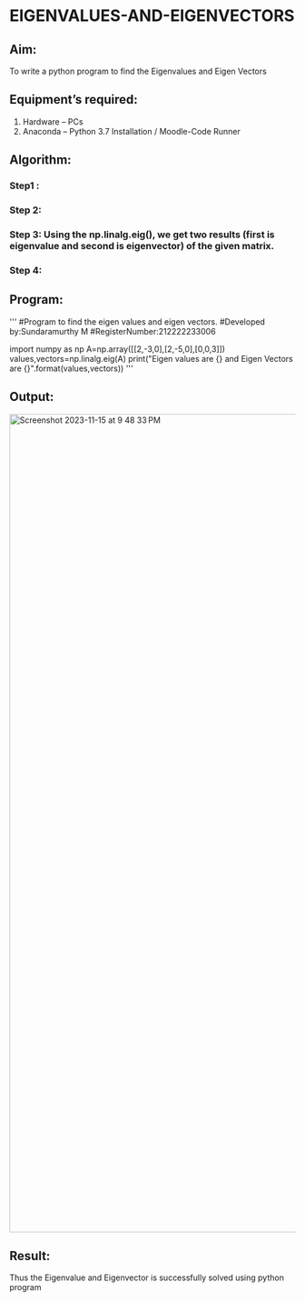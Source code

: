 # EIGENVALUES-AND-EIGENVECTORS
## Aim:
To write a python program to find the Eigenvalues and Eigen Vectors
## Equipment’s required:
1. 	Hardware – PCs
2. 	Anaconda – Python 3.7 Installation / Moodle-Code Runner
## Algorithm:
### Step1 : 
### Step 2: 
### Step 3: Using the np.linalg.eig(),  we get two results (first is eigenvalue and second is eigenvector) of the given matrix.
### Step 4: 

## Program:
'''
#Program to find the eigen values and eigen vectors.
#Developed by:Sundaramurthy M 
#RegisterNumber:212222233006

import numpy as np
A=np.array([[2,-3,0],[2,-5,0],[0,0,3]])
values,vectors=np.linalg.eig(A)
print("Eigen values are {} and Eigen Vectors are {}".format(values,vectors))
'''

## Output:
<img width="1440" alt="Screenshot 2023-11-15 at 9 48 33 PM" src="https://github.com/Murthy46/EIGENVALUES-AND-EIGENVECTORS/assets/145112768/2df95265-1b31-478e-a382-d65040caf9ec">

## Result:
Thus the Eigenvalue and Eigenvector is successfully solved using python program
